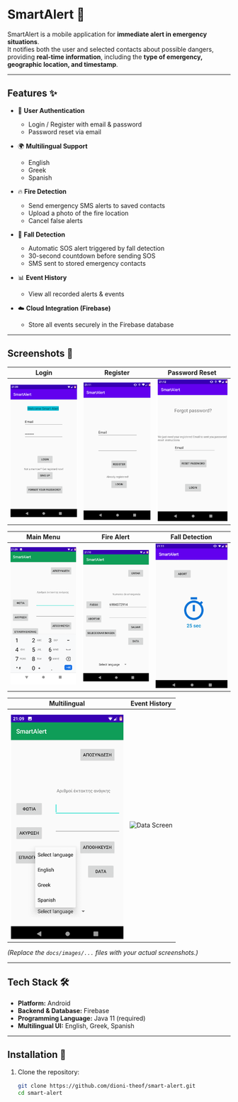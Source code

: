 # SmartAlert 🚨

SmartAlert is a mobile application for **immediate alert in emergency situations**.  
It notifies both the user and selected contacts about possible dangers, providing **real-time information**, including the **type of emergency, geographic location, and timestamp**.

---

## Features ✨

- 📱 **User Authentication**  
  - Login / Register with email & password  
  - Password reset via email  

- 🌍 **Multilingual Support**  
  - English  
  - Greek  
  - Spanish  

- 🔥 **Fire Detection**  
  - Send emergency SMS alerts to saved contacts  
  - Upload a photo of the fire location  
  - Cancel false alerts  

- 🤕 **Fall Detection**  
  - Automatic SOS alert triggered by fall detection  
  - 30-second countdown before sending SOS  
  - SMS sent to stored emergency contacts  

- 📊 **Event History**  
  - View all recorded alerts & events  

- ☁️ **Cloud Integration (Firebase)**  
  - Store all events securely in the Firebase database  

---

## Screenshots 📸

| Login | Register | Password Reset |
|-------|----------|----------------|
| ![Login Screen](docs/images/login.png) | ![Register Screen](docs/images/register.png) | ![Reset Screen](docs/images/reset.png) |

| Main Menu | Fire Alert | Fall Detection |
|-----------|------------|----------------|
| ![Main Menu](docs/images/menu.png) | ![Fire Alert](docs/images/fire.png) | ![Fall Detection](docs/images/fall.png) |

| Multilingual | Event History |
|--------------|---------------|
| ![Language Selection](docs/images/lang.png) | ![Data Screen](docs/images/data.png) |

*(Replace the `docs/images/...` files with your actual screenshots.)*

---

## Tech Stack 🛠

- **Platform:** Android  
- **Backend & Database:** Firebase  
- **Programming Language:** Java 11 (required)  
- **Multilingual UI:** English, Greek, Spanish  

---

## Installation 🚀

1. Clone the repository:
   ```bash
   git clone https://github.com/dioni-theof/smart-alert.git
   cd smart-alert
